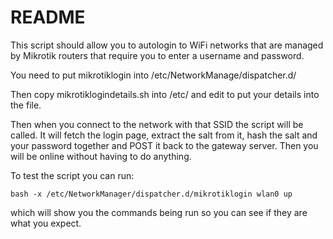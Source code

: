 README
======

This script should allow you to autologin to WiFi networks that are managed
by Mikrotik routers that require you to enter a username and password.

You need to put mikrotiklogin into /etc/NetworkManage/dispatcher.d/

Then copy mikrotiklogindetails.sh into /etc/ and edit to put your details
into the file.

Then when you connect to the network with that SSID the script will be called.
It will fetch the login page, extract the salt from it, hash the salt and your
password together and POST it back to the gateway server. Then you will be
online without having to do anything.

To test the script you can run:

    bash -x /etc/NetworkManager/dispatcher.d/mikrotiklogin wlan0 up

which will show you the commands being run so you can see if they are what
you expect.
